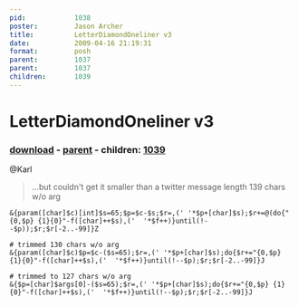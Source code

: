 ```yaml
---
pid:            1038
poster:         Jason Archer
title:          LetterDiamondOneliner v3
date:           2009-04-16 21:19:31
format:         posh
parent:         1037
parent:         1037
children:       1039
---
```


# LetterDiamondOneliner v3

### [download](1038.ps1) - [parent](1037.md) - children: [1039](1039.md)

@Karl
> ...but couldn't get it smaller than a twitter message length
139 chars w/o arg

```posh
&{param([char]$c)[int]$s=65;$p=$c-$s;$r=,(' '*$p+[char]$s);$r+=@(do{"{0,$p} {1}{0}"-f([char]++$s),('  '*$f++)}until(!--$p));$r;$r[-2..-99]}Z

# trimmed 130 chars w/o arg
&{param([char]$c)$p=$c-($s=65);$r=,(' '*$p+[char]$s);do{$r+="{0,$p} {1}{0}"-f([char]++$s),('  '*$f++)}until(!--$p);$r;$r[-2..-99]}J

# trimmed to 127 chars w/o arg
&{$p=[char]$args[0]-($s=65);$r=,(' '*$p+[char]$s);do{$r+="{0,$p} {1}{0}"-f([char]++$s),('  '*$f++)}until(!--$p);$r;$r[-2..-99]}J

```
